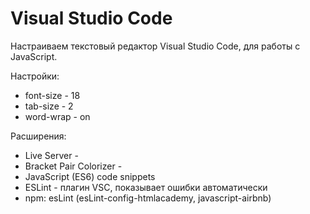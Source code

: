 # Visual Studio Code
Настраиваем текстовый редактор Visual Studio Code, для работы с JavaScript.

Настройки:
- font-size - 18
- tab-size - 2
- word-wrap - on

Расширения:
- Live Server - 
- Bracket Pair Colorizer -
- JavaScript (ES6) code snippets
- ESLint - плагин VSC, показывает ошибки автоматически
- npm: esLint (esLint-config-htmlacademy, javascript-airbnb)
